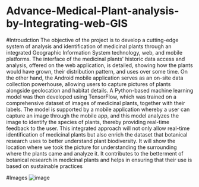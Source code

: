 # Advance-Medical-Plant-analysis-by-Integrating-web-GIS
#Introudction
The objective of the project is to develop a cutting-edge system of analysis and identification of medicinal plants through an integrated Geographic Information System technology, web, and mobile platforms. The interface of the medicinal plants' historic data access and analysis, offered on the web application, is detailed, showing how the plants would have grown, their distribution pattern, and uses over some time. On the other hand, the Android mobile application serves as an on-site data collection powerhouse, allowing users to capture pictures of plants alongside geolocation and habitat details. A Python-based machine learning model was then developed using TensorFlow, which was trained on a comprehensive dataset of images of medicinal plants, together with their labels. The model is supported by a mobile application whereby a user can capture an image through the mobile app, and this model analyzes the image to identify the species of plants, thereby providing real-time feedback to the user. This integrated approach will not only allow real-time identification of medicinal plants but also enrich the dataset that botanical research uses to better understand plant biodiversity. It will show the location where we took the picture for understanding the surrounding where the plants came and analyze it. It contributes to the betterment of botanical research in medicinal plants and helps in ensuring that their use is based on sustainable practices

#Images
![image](https://github.com/user-attachments/assets/4467f2dd-ccbb-4f8e-823d-4860ba94ae37)

